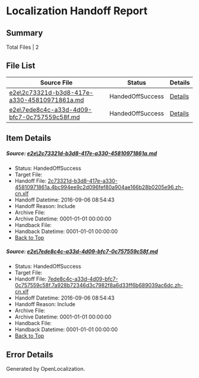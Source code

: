 # <a name='report-top'></a> Localization Handoff Report

## Summary
 Total Files | 2

## File List
 Source File | Status | Details 
 ----------- | ------ | ------- 
 [e2e\2c73321d-b3d8-417e-a330-45810971861a.md](https://github.com/OpenLocalizationTestOrg/ol-test0/blob/e8e0236346b44cae7c2115a6215a46fd6b366ed6/e2e/2c73321d-b3d8-417e-a330-45810971861a.md) | HandedOffSuccess | [Details](#cd6b53f99e978314e8bafa534f1cd7b09e36c3121)
 [e2e\7ede8c4c-a33d-4d09-bfc7-0c757559c58f.md](https://github.com/OpenLocalizationTestOrg/ol-test0/blob/e8e0236346b44cae7c2115a6215a46fd6b366ed6/e2e/7ede8c4c-a33d-4d09-bfc7-0c757559c58f.md) | HandedOffSuccess | [Details](#9142bdd135ecf5511fb815591c5e768d506a63492)

## Item Details
##### <a name='cd6b53f99e978314e8bafa534f1cd7b09e36c3121'></a> Source: [e2e\2c73321d-b3d8-417e-a330-45810971861a.md](https://github.com/OpenLocalizationTestOrg/ol-test0/blob/e8e0236346b44cae7c2115a6215a46fd6b366ed6/e2e/2c73321d-b3d8-417e-a330-45810971861a.md)
* Status: HandedOffSuccess
* Target File: 
* Handoff File: [2c73321d-b3d8-417e-a330-45810971861a.4bc994ee9c2d096fef80a904ae166b28b0205e96.zh-cn.xlf](https://github.com/OpenLocalizationTestOrg/ol-test0-handoff/blob/4abf08328e4587e729237cfe0926a4d1322c8159/ol-handoff/OpenLocalizationTestOrg/ol-test0-zhcn/ci/ht/2c73321d-b3d8-417e-a330-45810971861a.4bc994ee9c2d096fef80a904ae166b28b0205e96.zh-cn.xlf)
* Handoff Datetime: 2016-09-06 08:54:43
* Handoff Reason: Include
* Archive File: 
* Archive Datetime: 0001-01-01 00:00:00
* Handback File: 
* Handback Datetime: 0001-01-01 00:00:00
* [Back to Top](#report-top)

##### <a name='9142bdd135ecf5511fb815591c5e768d506a63492'></a> Source: [e2e\7ede8c4c-a33d-4d09-bfc7-0c757559c58f.md](https://github.com/OpenLocalizationTestOrg/ol-test0/blob/e8e0236346b44cae7c2115a6215a46fd6b366ed6/e2e/7ede8c4c-a33d-4d09-bfc7-0c757559c58f.md)
* Status: HandedOffSuccess
* Target File: 
* Handoff File: [7ede8c4c-a33d-4d09-bfc7-0c757559c58f.7a928b72346d3c7982f8a6d33ff6b689039ac6dc.zh-cn.xlf](https://github.com/OpenLocalizationTestOrg/ol-test0-handoff/blob/4abf08328e4587e729237cfe0926a4d1322c8159/ol-handoff/OpenLocalizationTestOrg/ol-test0-zhcn/ci/ht/7ede8c4c-a33d-4d09-bfc7-0c757559c58f.7a928b72346d3c7982f8a6d33ff6b689039ac6dc.zh-cn.xlf)
* Handoff Datetime: 2016-09-06 08:54:43
* Handoff Reason: Include
* Archive File: 
* Archive Datetime: 0001-01-01 00:00:00
* Handback File: 
* Handback Datetime: 0001-01-01 00:00:00
* [Back to Top](#report-top)


## Error Details

Generated by OpenLocalization.
